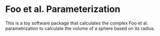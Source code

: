 # Foo et al. Parameterization

This is a toy software package that calculates the complex Foo et al. parametrization to calculate the volume of a sphere based on its radius.
